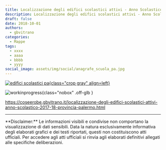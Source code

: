 ```yaml
---
title: Localizzazione degli edifici scolastici attivi - Anno Scolastico 2017/18 - Provincia Palermo
description: Localizzazione degli edifici scolastici attivi - Anno Scolastico 2017/18 - Provincia Palermo
draft: false
date: 2018-10-01
authors:
  - gbvitrano
categories:
  - Mappe
tags:
  - xxxx
  - aaaa
  - bbbb
  - yyyy
social_image: assets/img/social/anagrafe_scuola_pa.jpg
---
```

<style>
.md-typeset code { background-color: #fff0;}  
.md-typeset pre>code { background-color: #fff0;}  
</style>
[![edifici scolastici pa](anagrafe_scuola_pa.jpg "Localizzazione degli edifici scolastici attivi - Anno Scolastico 2017/18 - Provincia Palermo" ){class="crop gray" align=left}](index.md)


![workinprogress](https://coseerobe.it/assets/img/workinprogress.jpg "Work in progress"){class="nobox" .off-glb }
<!-- more -->

https://coseerobe.gbvitrano.it/localizzazione-degli-edifici-scolastici-attivi-anno-scolastico-2017-18-provincia-palermo.html

<hr>
**Disclaimer:** Le informazioni visibili e condivise non comportano la visualizzazione di dati sensibili. Data la natura esclusivamente informativa degli elaborati grafici e dei testi riportati, questi non costituiscono atti ufficiali. Per accedere agli atti ufficiali si rinvia agli elaborati definitivi allegati alle specifiche deliberazioni.